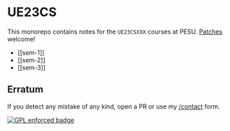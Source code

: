 # UE23CS

This monorepo contains notes for the `UE23CSXXX` courses at PESU. [Patches](mailto:mail@polarhive.net?subject=UE23CS) welcome!

- [[sem-1]]
- [[sem-2]]
- [[sem-3]]

## Erratum

If you detect any mistake of any kind, open a PR or use my [/contact](https://polarhive.net/contact) form.

[![GPL enforced badge](https://img.shields.io/badge/GPL-enforced-blue.svg "This project enforces the GPL.")](https://gplenforced.org)
